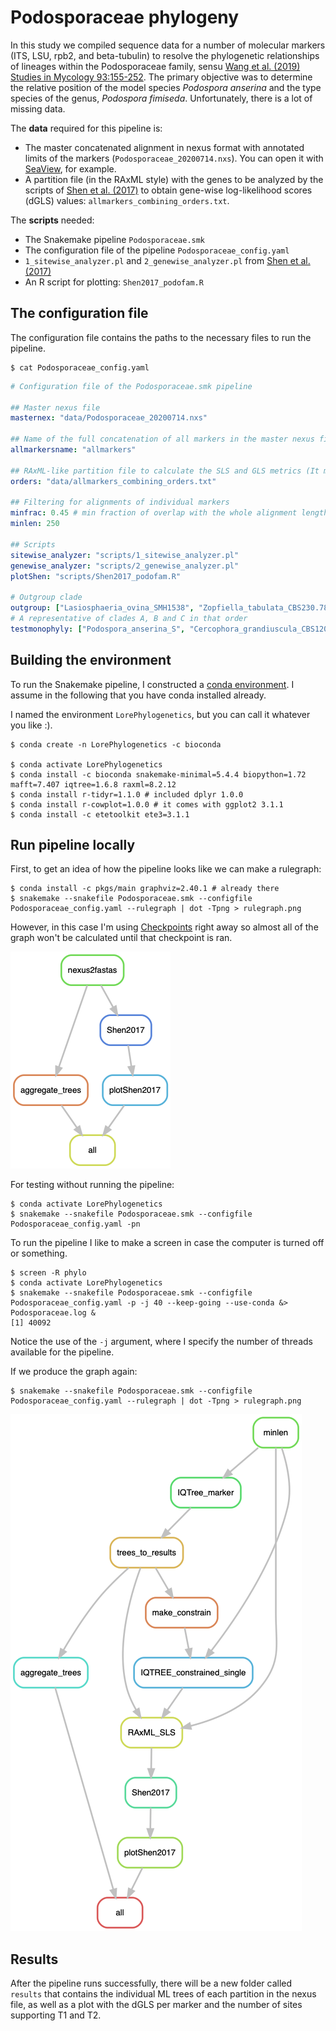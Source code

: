 # Podosporaceae phylogeny

In this study we compiled sequence data for a number of molecular markers (ITS, LSU, rpb2, and beta-tubulin) to resolve the phylogenetic relationships of lineages within the Podosporaceae family, sensu [Wang et al. (2019) Studies in Mycology 93:155-252](https://www.sciencedirect.com/science/article/pii/S0166061619300107). The primary objective was to determine the relative position of the model species *Podospora anserina* and the type species of the genus, *Podospora fimiseda*. Unfortunately, there is a lot of missing data.

The **data** required for this pipeline is:

* The master concatenated alignment in nexus format with annotated limits of the markers (`Podosporaceae_20200714.nxs`). You can open it with [SeaView](http://doua.prabi.fr/software/seaview), for example.
* A partition file (in the RAxML style) with the genes to be analyzed by the scripts of [Shen et al. (2017)](https://www.nature.com/articles/s41559-017-0126) to obtain gene-wise log-likelihood scores (dGLS) values: `allmarkers_combining_orders.txt`. 

The **scripts** needed:

* The Snakemake pipeline `Podosporaceae.smk`
* The configuration file of the pipeline `Podosporaceae_config.yaml`
* `1_sitewise_analyzer.pl` and `2_genewise_analyzer.pl` from [Shen et al. (2017)](https://www.nature.com/articles/s41559-017-0126)
* An R script for plotting: `Shen2017_podofam.R`

## The configuration file

The configuration file contains the paths to the necessary files to run the pipeline.
    
    $ cat Podosporaceae_config.yaml
```yaml
# Configuration file of the Podosporaceae.smk pipeline

## Master nexus file
masternex: "data/Podosporaceae_20200714.nxs"

## Name of the full concatenation of all markers in the master nexus file
allmarkersname: "allmarkers"

## RAxML-like partition file to calculate the SLS and GLS metrics (It must be named "{allmarkersname}_combining_orders.txt")
orders: "data/allmarkers_combining_orders.txt"

## Filtering for alignments of individual markers
minfrac: 0.45 # min fraction of overlap with the whole alignment length for a sequence to be considered
minlen: 250 

## Scripts
sitewise_analyzer: "scripts/1_sitewise_analyzer.pl"
genewise_analyzer: "scripts/2_genewise_analyzer.pl" 
plotShen: "scripts/Shen2017_podofam.R"

# Outgroup clade
outgroup: ["Lasiosphaeria_ovina_SMH1538", "Zopfiella_tabulata_CBS230.78", "Sordaria_fimicola_SMH4106", "Diplogelasinospora_princeps_FMR13414", "Chaetomium_globosum_CBS148.51", 'Chaetomium_globosum_CBS160.62', 'Cercophora_mirabilis_CBS120402']
# A representative of clades A, B and C in that order
testmonophyly: ["Podospora_anserina_S", "Cercophora_grandiuscula_CBS120013", "Podospora_fimiseda_CBS990.96"] 

```

## Building the environment

To run the Snakemake pipeline, I constructed a [conda environment](https://docs.conda.io/projects/conda/en/latest/). I assume in the following that you have conda installed already.

I named the environment `LorePhylogenetics`, but you can call it whatever you like :).

    $ conda create -n LorePhylogenetics -c bioconda

    $ conda activate LorePhylogenetics
    $ conda install -c bioconda snakemake-minimal=5.4.4 biopython=1.72 mafft=7.407 iqtree=1.6.8 raxml=8.2.12
    $ conda install r-tidyr=1.1.0 # included dplyr 1.0.0 
    $ conda install r-cowplot=1.0.0 # it comes with ggplot2 3.1.1
    $ conda install -c etetoolkit ete3=3.1.1

## Run pipeline locally

First, to get an idea of how the pipeline looks like we can make a rulegraph:
    
    $ conda install -c pkgs/main graphviz=2.40.1 # already there
    $ snakemake --snakefile Podosporaceae.smk --configfile Podosporaceae_config.yaml --rulegraph | dot -Tpng > rulegraph.png

However, in this case I'm using [Checkpoints](https://snakemake.readthedocs.io/en/stable/snakefiles/rules.html#data-dependent-conditional-execution) right away so almost all of the graph won't be calculated until that checkpoint is ran.

![rulegraph](rulegraph_before.png "rulegraph before running the pipeline")

For testing without running the pipeline:
    
    $ conda activate LorePhylogenetics
    $ snakemake --snakefile Podosporaceae.smk --configfile Podosporaceae_config.yaml -pn

To run the pipeline I like to make a screen in case the computer is turned off or something.

    $ screen -R phylo
    $ conda activate LorePhylogenetics
    $ snakemake --snakefile Podosporaceae.smk --configfile Podosporaceae_config.yaml -p -j 40 --keep-going --use-conda &> Podosporaceae.log &
    [1] 40092

Notice the use of the `-j` argument, where I specify the number of threads available for the pipeline.

If we produce the graph again:

    $ snakemake --snakefile Podosporaceae.smk --configfile Podosporaceae_config.yaml --rulegraph | dot -Tpng > rulegraph.png

![rulegraph](rulegraph_after.png "rulegraph after running the pipeline")

## Results

After the pipeline runs successfully, there will be a new folder called `results` that contains the individual ML trees of each partition in the nexus file, as well as a plot with the dGLS per marker and the number of sites supporting T1 and T2.
